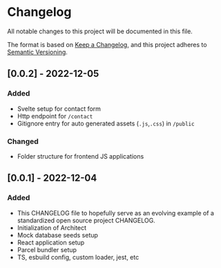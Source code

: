 # Changelog

All notable changes to this project will be documented in this file.

The format is based on [Keep a Changelog](https://keepachangelog.com/en/1.0.0/),
and this project adheres to [Semantic Versioning](https://semver.org/spec/v2.0.0.html).

## [0.0.2] - 2022-12-05

### Added

-   Svelte setup for contact form
-   Http endpoint for `/contact`
-   Gitignore entry for auto generated assets (`.js`,`.css`) in `/public`

### Changed

-   Folder structure for frontend JS applications

## [0.0.1] - 2022-12-04

### Added

-   This CHANGELOG file to hopefully serve as an evolving example of a
    standardized open source project CHANGELOG.
-   Initialization of Architect
-   Mock database seeds setup
-   React application setup
-   Parcel bundler setup
-   TS, esbuild config, custom loader, jest, etc
